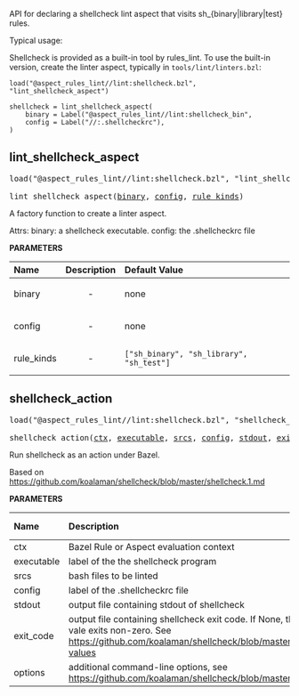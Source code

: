<!-- Generated with Stardoc: http://skydoc.bazel.build -->

API for declaring a shellcheck lint aspect that visits sh_{binary|library|test} rules.

Typical usage:

Shellcheck is provided as a built-in tool by rules_lint. To use the built-in version,
create the linter aspect, typically in `tools/lint/linters.bzl`:

```starlark
load("@aspect_rules_lint//lint:shellcheck.bzl", "lint_shellcheck_aspect")

shellcheck = lint_shellcheck_aspect(
    binary = Label("@aspect_rules_lint//lint:shellcheck_bin",
    config = Label("//:.shellcheckrc"),
)
```

<a id="lint_shellcheck_aspect"></a>

## lint_shellcheck_aspect

<pre>
load("@aspect_rules_lint//lint:shellcheck.bzl", "lint_shellcheck_aspect")

lint_shellcheck_aspect(<a href="#lint_shellcheck_aspect-binary">binary</a>, <a href="#lint_shellcheck_aspect-config">config</a>, <a href="#lint_shellcheck_aspect-rule_kinds">rule_kinds</a>)
</pre>

A factory function to create a linter aspect.

Attrs:
    binary: a shellcheck executable.
    config: the .shellcheckrc file

**PARAMETERS**


| Name  | Description | Default Value |
| :------------- | :------------- | :------------- |
| <a id="lint_shellcheck_aspect-binary"></a>binary |  <p align="center"> - </p>   |  none |
| <a id="lint_shellcheck_aspect-config"></a>config |  <p align="center"> - </p>   |  none |
| <a id="lint_shellcheck_aspect-rule_kinds"></a>rule_kinds |  <p align="center"> - </p>   |  `["sh_binary", "sh_library", "sh_test"]` |


<a id="shellcheck_action"></a>

## shellcheck_action

<pre>
load("@aspect_rules_lint//lint:shellcheck.bzl", "shellcheck_action")

shellcheck_action(<a href="#shellcheck_action-ctx">ctx</a>, <a href="#shellcheck_action-executable">executable</a>, <a href="#shellcheck_action-srcs">srcs</a>, <a href="#shellcheck_action-config">config</a>, <a href="#shellcheck_action-stdout">stdout</a>, <a href="#shellcheck_action-exit_code">exit_code</a>, <a href="#shellcheck_action-options">options</a>)
</pre>

Run shellcheck as an action under Bazel.

Based on https://github.com/koalaman/shellcheck/blob/master/shellcheck.1.md


**PARAMETERS**


| Name  | Description | Default Value |
| :------------- | :------------- | :------------- |
| <a id="shellcheck_action-ctx"></a>ctx |  Bazel Rule or Aspect evaluation context   |  none |
| <a id="shellcheck_action-executable"></a>executable |  label of the the shellcheck program   |  none |
| <a id="shellcheck_action-srcs"></a>srcs |  bash files to be linted   |  none |
| <a id="shellcheck_action-config"></a>config |  label of the .shellcheckrc file   |  none |
| <a id="shellcheck_action-stdout"></a>stdout |  output file containing stdout of shellcheck   |  none |
| <a id="shellcheck_action-exit_code"></a>exit_code |  output file containing shellcheck exit code. If None, then fail the build when vale exits non-zero. See https://github.com/koalaman/shellcheck/blob/master/shellcheck.1.md#return-values   |  `None` |
| <a id="shellcheck_action-options"></a>options |  additional command-line options, see https://github.com/koalaman/shellcheck/blob/master/shellcheck.hs#L95   |  `[]` |


